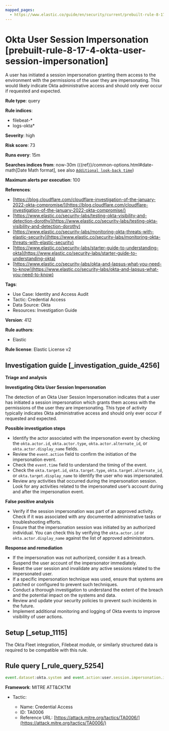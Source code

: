 ```yaml
---
mapped_pages:
  - https://www.elastic.co/guide/en/security/current/prebuilt-rule-8-17-4-okta-user-session-impersonation.html
---
```


# Okta User Session Impersonation [prebuilt-rule-8-17-4-okta-user-session-impersonation]

A user has initiated a session impersonation granting them access to the environment with the permissions of the user they are impersonating. This would likely indicate Okta administrative access and should only ever occur if requested and expected.

**Rule type**: query

**Rule indices**:

* filebeat-*
* logs-okta*

**Severity**: high

**Risk score**: 73

**Runs every**: 15m

**Searches indices from**: now-30m ({{ref}}/common-options.html#date-math[Date Math format], see also [`Additional look-back time`](docs-content://solutions/security/detect-and-alert/create-detection-rule.md#rule-schedule))

**Maximum alerts per execution**: 100

**References**:

* [https://blog.cloudflare.com/cloudflare-investigation-of-the-january-2022-okta-compromise/](https://blog.cloudflare.com/cloudflare-investigation-of-the-january-2022-okta-compromise/)
* [https://www.elastic.co/security-labs/testing-okta-visibility-and-detection-dorothy](https://www.elastic.co/security-labs/testing-okta-visibility-and-detection-dorothy)
* [https://www.elastic.co/security-labs/monitoring-okta-threats-with-elastic-security](https://www.elastic.co/security-labs/monitoring-okta-threats-with-elastic-security)
* [https://www.elastic.co/security-labs/starter-guide-to-understanding-okta](https://www.elastic.co/security-labs/starter-guide-to-understanding-okta)
* [https://www.elastic.co/security-labs/okta-and-lapsus-what-you-need-to-know](https://www.elastic.co/security-labs/okta-and-lapsus-what-you-need-to-know)

**Tags**:

* Use Case: Identity and Access Audit
* Tactic: Credential Access
* Data Source: Okta
* Resources: Investigation Guide

**Version**: 412

**Rule authors**:

* Elastic

**Rule license**: Elastic License v2

## Investigation guide [_investigation_guide_4256]

**Triage and analysis**

**Investigating Okta User Session Impersonation**

The detection of an Okta User Session Impersonation indicates that a user has initiated a session impersonation which grants them access with the permissions of the user they are impersonating. This type of activity typically indicates Okta administrative access and should only ever occur if requested and expected.

**Possible investigation steps**

* Identify the actor associated with the impersonation event by checking the `okta.actor.id`, `okta.actor.type`, `okta.actor.alternate_id`, or `okta.actor.display_name` fields.
* Review the `event.action` field to confirm the initiation of the impersonation event.
* Check the `event.time` field to understand the timing of the event.
* Check the `okta.target.id`, `okta.target.type`, `okta.target.alternate_id`, or `okta.target.display_name` to identify the user who was impersonated.
* Review any activities that occurred during the impersonation session. Look for any activities related to the impersonated user’s account during and after the impersonation event.

**False positive analysis**

* Verify if the session impersonation was part of an approved activity. Check if it was associated with any documented administrative tasks or troubleshooting efforts.
* Ensure that the impersonation session was initiated by an authorized individual. You can check this by verifying the `okta.actor.id` or `okta.actor.display_name` against the list of approved administrators.

**Response and remediation**

* If the impersonation was not authorized, consider it as a breach. Suspend the user account of the impersonator immediately.
* Reset the user session and invalidate any active sessions related to the impersonated user.
* If a specific impersonation technique was used, ensure that systems are patched or configured to prevent such techniques.
* Conduct a thorough investigation to understand the extent of the breach and the potential impact on the systems and data.
* Review and update your security policies to prevent such incidents in the future.
* Implement additional monitoring and logging of Okta events to improve visibility of user actions.


## Setup [_setup_1115]

The Okta Fleet integration, Filebeat module, or similarly structured data is required to be compatible with this rule.


## Rule query [_rule_query_5254]

```js
event.dataset:okta.system and event.action:user.session.impersonation.initiate
```

**Framework**: MITRE ATT&CKTM

* Tactic:

    * Name: Credential Access
    * ID: TA0006
    * Reference URL: [https://attack.mitre.org/tactics/TA0006/](https://attack.mitre.org/tactics/TA0006/)



